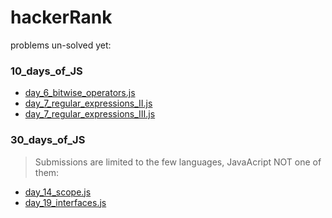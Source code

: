 # hackerRank

 problems un-solved yet:

### 10_days_of_JS
* [day_6_bitwise_operators.js](https://github.com/Ahmad-Sawalqeh/hackerRank/blob/master/10_days_of_JS/day_6_bitwise_operators.js)
* [day_7_regular_expressions_II.js](https://github.com/Ahmad-Sawalqeh/hackerRank/blob/master/10_days_of_JS/day_7_regular_expressions_II.js)
* [day_7_regular_expressions_III.js](https://github.com/Ahmad-Sawalqeh/hackerRank/blob/master/10_days_of_JS/day_7_regular_expressions_III.js)

### 30_days_of_JS
> Submissions are limited to the few languages, JavaAcript NOT one of them:

* [day_14_scope.js](https://github.com/Ahmad-Sawalqeh/hackerRank/blob/master/30_days_of_code/day_14_scope.js)
* [day_19_interfaces.js](https://github.com/Ahmad-Sawalqeh/hackerRank/blob/master/30_days_of_code/day_19_interfaces.js)